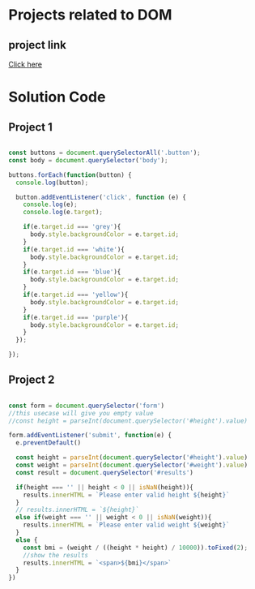 # Projects related to DOM

## project link
[Click here](https://stackblitz.com/edit/stackblitz-starters-c8jf3tj3?description=HTML/CSS/JS%20Starter&file=script.js,styles.css,index.html&terminalHeight=10&title=Static%20Starter)
# Solution Code

## Project 1

```javascript

const buttons = document.querySelectorAll('.button');
const body = document.querySelector('body');

buttons.forEach(function(button) {
  console.log(button);

  button.addEventListener('click', function (e) {
    console.log(e);
    console.log(e.target);

    if(e.target.id === 'grey'){
      body.style.backgroundColor = e.target.id;
    }
    if(e.target.id === 'white'){
      body.style.backgroundColor = e.target.id;
    }
    if(e.target.id === 'blue'){
      body.style.backgroundColor = e.target.id;
    }
    if(e.target.id === 'yellow'){
      body.style.backgroundColor = e.target.id;
    }
    if(e.target.id === 'purple'){
      body.style.backgroundColor = e.target.id;
    }
  });

});

```

## Project 2

```javascript

const form = document.querySelector('form')
//this usecase will give you empty value
//const height = parseInt(document.querySelector('#height').value)

form.addEventListener('submit', function(e) {
  e.preventDefault()

  const height = parseInt(document.querySelector('#height').value)
  const weight = parseInt(document.querySelector('#weight').value)
  const result = document.querySelector('#results')

  if(height === '' || height < 0 || isNaN(height)){
    results.innerHTML = `Please enter valid height ${height}`
  }
  // results.innerHTML = `${height}`
  else if(weight === '' || weight < 0 || isNaN(weight)){
    results.innerHTML = `Please enter valid weight ${weight}`
  }
  else {
    const bmi = (weight / ((height * height) / 10000)).toFixed(2);
    //show the results
    results.innerHTML = `<span>${bmi}</span>`
  }
})

```